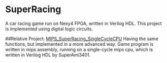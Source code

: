 # SuperRacing
A car racing game run on Nexy4 FPGA, written in Verilog HDL.
This project is implemented using digital logic circuits.

##Relative Project:
[MIPS_SuperRacing_SingleCycleCPU](https://github.com/SuperAmi3401/MIPS_SuperRacing_SingleCycleCPU)
Having the same functions, but implemented in a more advanced way.
Game program is written in mips assembly, running on a single-cycle mips cpu, which is written in Verilog HDL by SuperAmi3401.
